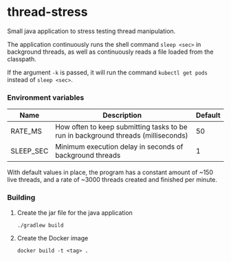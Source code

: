 # thread-stress

Small java application to stress testing thread manipulation.

The application continuously runs the shell command `sleep <sec>` in background threads, as well as continuously reads a file loaded from the classpath.

If the argument `-k` is passed, it will run the command `kubectl get pods` instead of `sleep <sec>`.

### Environment variables

|Name|Description|Default|
|----|-----------|-------|
|RATE_MS|How often to keep submitting tasks to be run in background threads (milliseconds)|50|
|SLEEP_SEC|Minimum execution delay in seconds of background threads|1|

With default values in place, the program has a constant amount of ~150 live threads, and a rate of ~3000 threads created and finished per minute.


### Building

1. Create the jar file for the java application

    ```shell
   ./gradlew build
   ```

1. Create the Docker image

   ```shell
   docker build -t <tag> .
   ```
